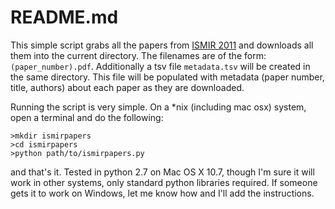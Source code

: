 README.md
=========

This simple script grabs all the papers from [ISMIR 2011](http://ismir2011.ismir.net/) and  downloads all them into the current directory. The filenames are of the form: `(paper_number).pdf`. Additionally a tsv file `metadata.tsv` will be created in the same directory. This file will be populated with metadata (paper number, title, authors) about each paper as they are downloaded.

Running the script is very simple. On a *nix (including mac osx) system, open a terminal and do the following:

	>mkdir ismirpapers
	>cd ismirpapers
	>python path/to/ismirpapers.py
	
and that's it. Tested in python 2.7 on Mac OS X 10.7, though I'm sure it will work in other systems, only standard python libraries required.  If someone gets it to work on Windows, let me know how and I'll add the instructions.
